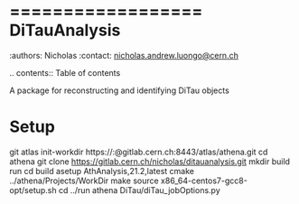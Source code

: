 ==================
DiTauAnalysis
==================

:authors: Nicholas
:contact: nicholas.andrew.luongo@cern.ch

.. contents:: Table of contents

A package for reconstructing and identifying DiTau objects

              
Setup
=====


  git atlas init-workdir https://:@gitlab.cern.ch:8443/atlas/athena.git
  cd athena
  git clone https://gitlab.cern.ch/nicholas/ditauanalysis.git
  mkdir build run
  cd build
  asetup AthAnalysis,21.2,latest
  cmake ../athena/Projects/WorkDir
  make
  source x86_64-centos7-gcc8-opt/setup.sh
  cd ../run
  athena DiTau/diTau_jobOptions.py
